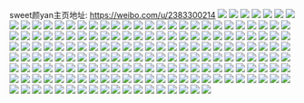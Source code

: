sweet颜yan主页地址: https://weibo.com/u/2383300214 
![](https://wx4.sinaimg.cn/mw2000/8e0e4676ly1h94t5mxuknj22c02c0x6q.jpg) 
![](https://wx4.sinaimg.cn/mw2000/8e0e4676ly1h94t5xe4l2j22c02c0kjm.jpg) 
![](https://wx4.sinaimg.cn/mw2000/8e0e4676ly1h94t5uhorej22c03404qs.jpg) 
![](https://wx4.sinaimg.cn/mw2000/8e0e4676ly1h94t60mlnoj22c02c0u0y.jpg) 
![](https://wx4.sinaimg.cn/mw2000/8e0e4676ly1h93dcu713ej22c0340hdw.jpg) 
![](https://wx4.sinaimg.cn/mw2000/8e0e4676gy1h90yb2gtryj20ku0v0tbx.jpg) 
![](https://wx4.sinaimg.cn/mw2000/8e0e4676gy1h90xusw7u5j20u00u043r.jpg) 
![](https://wx4.sinaimg.cn/mw2000/8e0e4676gy1h90elnl6ulj20sg2937um.jpg) 
![](https://wx4.sinaimg.cn/mw2000/8e0e4676gy1h8d6pak6m0j224836cb2c.jpg) 
![](https://wx4.sinaimg.cn/mw2000/8e0e4676ly1h868bfbnerj21o01o0qv5.jpg) 
![](https://wx4.sinaimg.cn/mw2000/8e0e4676ly1h867xdhqvgj21o01o0qv5.jpg) 
![](https://wx4.sinaimg.cn/mw2000/8e0e4676ly1h867xfwhv3j20vc0vctjs.jpg) 
![](https://wx4.sinaimg.cn/mw2000/8e0e4676gy1h81mmit304j22dc35sx6r.jpg) 
![](https://wx4.sinaimg.cn/mw2000/8e0e4676gy1h81mdiibfnj21em1o11di.jpg) 
![](https://wx4.sinaimg.cn/mw2000/8e0e4676ly1h7z5t8zo98j20vc0vck30.jpg) 
![](https://wx4.sinaimg.cn/mw2000/8e0e4676ly1h7z5t9vzrxj20vc0vc48q.jpg) 
![](https://wx4.sinaimg.cn/mw2000/8e0e4676gy1h7nlr8xlgrj22c03414qu.jpg) 
![](https://wx4.sinaimg.cn/mw2000/8e0e4676gy1h7nlpinu01j225e2v87wl.jpg) 
![](https://wx4.sinaimg.cn/mw2000/8e0e4676gy1h7nlpvf3xwj22c0341kjp.jpg) 
![](https://wx4.sinaimg.cn/mw2000/8e0e4676ly1h7e92flfbij22c0341qv5.jpg) 
![](https://wx4.sinaimg.cn/mw2000/8e0e4676ly1h7e92caa9mj22c0340u0x.jpg) 
![](https://wx4.sinaimg.cn/mw2000/8e0e4676ly1h78leb9ny3j229a29dkjo.jpg) 
![](https://wx4.sinaimg.cn/mw2000/8e0e4676ly1h77fzfq29yj22c0340e83.jpg) 
![](https://wx4.sinaimg.cn/mw2000/8e0e4676gy1h7681qtvkmj23402c0he0.jpg) 
![](https://wx4.sinaimg.cn/mw2000/8e0e4676gy1h7681wfctmj22c03407wn.jpg) 
![](https://wx4.sinaimg.cn/mw2000/8e0e4676gy1h76817xh5oj22c0340qva.jpg) 
![](https://wx4.sinaimg.cn/mw2000/8e0e4676gy1h7681fmsowj22c02c0kjs.jpg) 
![](https://wx4.sinaimg.cn/mw2000/8e0e4676gy1h6y717lin3j23402c1npg.jpg) 
![](https://wx4.sinaimg.cn/mw2000/8e0e4676gy1h6y71hqzqlj23402c1hdw.jpg) 
![](https://wx4.sinaimg.cn/mw2000/8e0e4676gy1h6y71m36nyj23402c1e84.jpg) 
![](https://wx4.sinaimg.cn/mw2000/8e0e4676gy1h6y71pufaaj23402c07wm.jpg) 
![](https://wx4.sinaimg.cn/mw2000/8e0e4676gy1h6x4xtodl7j22do369npf.jpg) 
![](https://wx4.sinaimg.cn/mw2000/8e0e4676gy1h6x4ygtwmlj22dr3674qp.jpg) 
![](https://wx4.sinaimg.cn/mw2000/8e0e4676gy1h6x503y3uej231529unpf.jpg) 
![](https://wx4.sinaimg.cn/mw2000/8e0e4676ly1h6x4s396gkj23402c0qv8.jpg) 
![](https://wx4.sinaimg.cn/mw2000/8e0e4676gy1h6x4zvviboj23402c0qv7.jpg) 
![](https://wx4.sinaimg.cn/mw2000/8e0e4676gy1h6x4zh8jkkj22dr367000.jpg) 
![](https://wx4.sinaimg.cn/mw2000/8e0e4676gy1h6x4zirkvej20wh170dhp.jpg) 
![](https://wx4.sinaimg.cn/mw2000/8e0e4676gy1h6x4zlkcdyj20wi16twto.jpg) 
![](https://wx4.sinaimg.cn/mw2000/8e0e4676gy1h6x4xca75oj20wi174wop.jpg) 
![](https://wx4.sinaimg.cn/mw2000/8e0e4676gy1h6x39o9o6jj23402c0kjl.jpg) 
![](https://wx4.sinaimg.cn/mw2000/8e0e4676gy1h6x39udobqj23402c0hdw.jpg) 
![](https://wx4.sinaimg.cn/mw2000/8e0e4676gy1h6x39xgsldj23402cpx62.jpg) 
![](https://wx4.sinaimg.cn/mw2000/8e0e4676gy1h6x39r3pqcj22c0341e83.jpg) 
![](https://wx4.sinaimg.cn/mw2000/8e0e4676gy1h6x39liipnj23402c0kjo.jpg) 
![](https://wx4.sinaimg.cn/mw2000/8e0e4676gy1h6x3a0p5xgj23402c0npg.jpg) 
![](https://wx4.sinaimg.cn/mw2000/8e0e4676gy1h6x3a6601kj23402c0e86.jpg) 
![](https://wx4.sinaimg.cn/mw2000/8e0e4676gy1h6x3a8qil8j22ys282x6s.jpg) 
![](https://wx4.sinaimg.cn/mw2000/8e0e4676gy1h6x3eiyo3lj23402c0e82.jpg) 
![](https://wx4.sinaimg.cn/mw2000/8e0e4676gy1h6x3el91yej22c0340qv6.jpg) 
![](https://wx4.sinaimg.cn/mw2000/8e0e4676gy1h6x3f8c2npj23402c0npg.jpg) 
![](https://wx4.sinaimg.cn/mw2000/8e0e4676gy1h6x3aam63yj23402c0b2b.jpg) 
![](https://wx4.sinaimg.cn/mw2000/8e0e4676gy1h6x3fzq4ulj22c0340b2b.jpg) 
![](https://wx4.sinaimg.cn/mw2000/8e0e4676ly1h6x3g5rw6bj23402c0b2c.jpg) 
![](https://wx4.sinaimg.cn/mw2000/8e0e4676ly1h6x3g2qswbj23402c07wk.jpg) 
![](https://wx4.sinaimg.cn/mw2000/8e0e4676ly1h6x3g8pv7gj23402c01l1.jpg) 
![](https://wx4.sinaimg.cn/mw2000/8e0e4676ly1h6x3ii81e9j23402c0qv8.jpg) 
![](https://wx4.sinaimg.cn/mw2000/8e0e4676ly1h6x3ifxth4j22wj26eqv7.jpg) 
![](https://wx4.sinaimg.cn/mw2000/8e0e4676gy1h6vonbixujj23402c0typ.jpg) 
![](https://wx4.sinaimg.cn/mw2000/8e0e4676gy1h6vontw2trj20w2179qfu.jpg) 
![](https://wx4.sinaimg.cn/mw2000/8e0e4676gy1h6vonqb03zj20x10x1azk.jpg) 
![](https://wx4.sinaimg.cn/mw2000/8e0e4676gy1h6vonadnmjj21o01o0npd.jpg) 
![](https://wx4.sinaimg.cn/mw2000/8e0e4676gy1h6vonmve7aj224836chdv.jpg) 
![](https://wx4.sinaimg.cn/mw2000/8e0e4676gy1h6vonsoui0j22c0340u0x.jpg) 
![](https://wx4.sinaimg.cn/mw2000/8e0e4676gy1h6uscal80hj23402c1kgx.jpg) 
![](https://wx4.sinaimg.cn/mw2000/8e0e4676gy1h6usckzv5ej23402c0nhb.jpg) 
![](https://wx4.sinaimg.cn/mw2000/8e0e4676gy1h6usbzotg8j23402c1npd.jpg) 
![](https://wx4.sinaimg.cn/mw2000/8e0e4676gy1h6us9vxd7lj23402c0u0x.jpg) 
![](https://wx4.sinaimg.cn/mw2000/8e0e4676gy1h6usasf8p4j22dq36cu0y.jpg) 
![](https://wx4.sinaimg.cn/mw2000/8e0e4676gy1h6ulqnu6jrj23402c1hdy.jpg) 
![](https://wx4.sinaimg.cn/mw2000/8e0e4676gy1h6ulr2zc6pj21qa2b24qr.jpg) 
![](https://wx4.sinaimg.cn/mw2000/8e0e4676gy1h6ujuquthhj23402c0hdv.jpg) 
![](https://wx4.sinaimg.cn/mw2000/8e0e4676gy1h6um44sx3sj23402c1b2d.jpg) 
![](https://wx4.sinaimg.cn/mw2000/8e0e4676gy1h6ujumbsw5j232b2ar4qt.jpg) 
![](https://wx4.sinaimg.cn/mw2000/8e0e4676gy1h6ujxo1pktj23402c0hdv.jpg) 
![](https://wx4.sinaimg.cn/mw2000/8e0e4676gy1h6um573xd6j22dr367nnc.jpg) 
![](https://wx4.sinaimg.cn/mw2000/8e0e4676gy1h6ujzbvdzsj22dr367x6s.jpg) 
![](https://wx4.sinaimg.cn/mw2000/8e0e4676gy1h6ujyi4xrwj22dr3677wi.jpg) 
![](https://wx4.sinaimg.cn/mw2000/8e0e4676gy1h6um5pt7j3j22dr367nph.jpg) 
![](https://wx4.sinaimg.cn/mw2000/8e0e4676gy1h6um60ghk0j22dr367u0z.jpg) 
![](https://wx4.sinaimg.cn/mw2000/8e0e4676gy1h6um69k41zj22c0340x6s.jpg) 
![](https://wx4.sinaimg.cn/mw2000/8e0e4676gy1h6um6frms3j22c0340npe.jpg) 
![](https://wx4.sinaimg.cn/mw2000/8e0e4676gy1h6um36cio0j21o01o0x00.jpg) 
![](https://wx4.sinaimg.cn/mw2000/8e0e4676gy1h6um6iu6w8j22c0340u0x.jpg) 
![](https://wx4.sinaimg.cn/mw2000/8e0e4676gy1h6um6na9ipj23402c07wk.jpg) 
![](https://wx4.sinaimg.cn/mw2000/8e0e4676gy1h6um6s3cohj23402c0b2c.jpg) 
![](https://wx4.sinaimg.cn/mw2000/8e0e4676gy1h6um6uq197j21o01o0npd.jpg) 
![](https://wx4.sinaimg.cn/mw2000/8e0e4676gy1h6tfctptwqj23402c0qv7.jpg) 
![](https://wx4.sinaimg.cn/mw2000/8e0e4676gy1h6tfbryr1vj22c03401ky.jpg) 
![](https://wx4.sinaimg.cn/mw2000/8e0e4676gy1h6tfcwvup7j22c0340b2c.jpg) 
![](https://wx4.sinaimg.cn/mw2000/8e0e4676gy1h6tfcf4sb2j23402c07op.jpg) 
![](https://wx4.sinaimg.cn/mw2000/8e0e4676gy1h6tfc18u1hj22c0340e84.jpg) 
![](https://wx4.sinaimg.cn/mw2000/8e0e4676gy1h6tfbjvwsxj20wi0wiquq.jpg) 
![](https://wx4.sinaimg.cn/mw2000/8e0e4676gy1h6t7pf89r9j22812yrb2c.jpg) 
![](https://wx4.sinaimg.cn/mw2000/8e0e4676gy1h6t7pjf2pmj22c0340b29.jpg) 
![](https://wx4.sinaimg.cn/mw2000/8e0e4676gy1h6t7pbuuztj23402fd1l1.jpg) 
![](https://wx4.sinaimg.cn/mw2000/8e0e4676gy1h6t7uu9tlbj236c2dmqv6.jpg) 
![](https://wx4.sinaimg.cn/mw2000/8e0e4676gy1h6t7q1js6rj22dr3677wk.jpg) 
![](https://wx4.sinaimg.cn/mw2000/8e0e4676gy1h6t7ukq13rj20zk1be166.jpg) 
![](https://wx4.sinaimg.cn/mw2000/8e0e4676gy1h6t7qoqczmj22dr367qv8.jpg) 
![](https://wx4.sinaimg.cn/mw2000/8e0e4676gy1h6t7qdar5qj22do369b2c.jpg) 
![](https://wx4.sinaimg.cn/mw2000/8e0e4676gy1h6t7q2xncbj20wi177nck.jpg) 
![](https://wx4.sinaimg.cn/mw2000/8e0e4676gy1h6t7v9zafpj20wg16tkdb.jpg) 
![](https://wx4.sinaimg.cn/mw2000/8e0e4676gy1h6t7van4a7j20wi16zwoa.jpg) 
![](https://wx4.sinaimg.cn/mw2000/8e0e4676gy1h6t7z5lhaoj20w9172te9.jpg) 
![](https://wx4.sinaimg.cn/mw2000/8e0e4676gy1h6t7z2yussj20wi16znkj.jpg) 
![](https://wx4.sinaimg.cn/mw2000/8e0e4676gy1h6t7vcfp3vj20wi16sgs6.jpg) 
![](https://wx4.sinaimg.cn/mw2000/8e0e4676gy1h6t7vhyxejj20wi16t13u.jpg) 
![](https://wx4.sinaimg.cn/mw2000/8e0e4676ly1h6r6xks3u7j21o01o0npd.jpg) 
![](https://wx4.sinaimg.cn/mw2000/8e0e4676gy1h6mwhxh1zpj23402c0npf.jpg) 
![](https://wx4.sinaimg.cn/mw2000/8e0e4676gy1h6mwiegjuqj22802you11.jpg) 
![](https://wx4.sinaimg.cn/mw2000/8e0e4676gy1h6mwip7cbwj23402c0qv7.jpg) 
![](https://wx4.sinaimg.cn/mw2000/8e0e4676gy1h6mwisksv2j23402c07wj.jpg) 
![](https://wx4.sinaimg.cn/mw2000/8e0e4676gy1h6mqx5sjg5j21qa2b2kjm.jpg) 
![](https://wx4.sinaimg.cn/mw2000/8e0e4676gy1h6mqx3gqr2j22by2c0u0y.jpg) 
![](https://wx4.sinaimg.cn/mw2000/8e0e4676gy1h6mqx8sb0yj23402c0e0c.jpg) 
![](https://wx4.sinaimg.cn/mw2000/8e0e4676gy1h6lltjbgtgj23402c0e82.jpg) 
![](https://wx4.sinaimg.cn/mw2000/8e0e4676gy1h6lj24eis4j20we0wewfl.jpg) 
![](https://wx4.sinaimg.cn/mw2000/8e0e4676gy1h6lj27ism1j22c033y7lf.jpg) 
![](https://wx4.sinaimg.cn/mw2000/8e0e4676gy1h6i0mg01wgj22802yonph.jpg) 
![](https://wx4.sinaimg.cn/mw2000/8e0e4676gy1h6i0mkg173j236c36cnpf.jpg) 
![](https://wx4.sinaimg.cn/mw2000/8e0e4676gy1h635nk81h4j20wi0we0sy.jpg) 
![](https://wx4.sinaimg.cn/mw2000/8e0e4676gy1h5v2ndk3ylj23402c1npf.jpg) 
![](https://wx4.sinaimg.cn/mw2000/8e0e4676gy1h5qfcdw870j222o34016n.jpg) 
![](https://wx4.sinaimg.cn/mw2000/8e0e4676gy1h59zdeas51j21o01o0qv5.jpg) 
![](https://wx4.sinaimg.cn/mw2000/8e0e4676gy1h4ri2qvcm5j234033vu0y.jpg) 
![](https://wx4.sinaimg.cn/mw2000/8e0e4676gy1h4ne5rr2owj21o02801ky.jpg) 
![](https://wx4.sinaimg.cn/mw2000/8e0e4676gy1h49ijw19lzj22yb1ns7wj.jpg) 
![](https://wx4.sinaimg.cn/mw2000/8e0e4676gy1h42dk079h3j22c03401kz.jpg) 
![](https://wx4.sinaimg.cn/mw2000/8e0e4676gy1h4238yj1ibj22802you10.jpg) 
![](https://wx4.sinaimg.cn/mw2000/8e0e4676gy1h4238ui67pj21xw2l6kjn.jpg) 
![](https://wx4.sinaimg.cn/mw2000/8e0e4676gy1h3ztp0h06tj234022ou0x.jpg) 
![](https://wx4.sinaimg.cn/mw2000/8e0e4676gy1h3zsdkonupj233d2454qr.jpg) 
![](https://wx4.sinaimg.cn/mw2000/8e0e4676gy1h3ztmdsepcj22c0340b2a.jpg) 
![](https://wx4.sinaimg.cn/mw2000/8e0e4676gy1h3ztm7npkvj22c0340x6p.jpg) 
![](https://wx4.sinaimg.cn/mw2000/8e0e4676gy1h3ztp2f6fhj234022ohdt.jpg) 
![](https://wx4.sinaimg.cn/mw2000/8e0e4676gy1h3zsd1q1o7j22c03404qq.jpg) 
![](https://wx4.sinaimg.cn/mw2000/8e0e4676gy1h3ztoyxhl3j222o340npd.jpg) 
![](https://wx4.sinaimg.cn/mw2000/8e0e4676gy1h3ztqgi9xrj22c0340e81.jpg) 
![](https://wx4.sinaimg.cn/mw2000/8e0e4676gy1h3ztp2uqfij20il0sgjvc.jpg) 
![](https://wx4.sinaimg.cn/mw2000/8e0e4676gy1h3ztm63ybpj22c0340u0x.jpg) 
![](https://wx4.sinaimg.cn/mw2000/8e0e4676gy1h3ztojr06bj22c0340x6p.jpg) 
![](https://wx4.sinaimg.cn/mw2000/8e0e4676gy1h3ztqim832j22c0340b2a.jpg) 
![](https://wx4.sinaimg.cn/mw2000/8e0e4676gy1h3xjy3f9baj22802yo1l1.jpg) 
![](https://wx4.sinaimg.cn/mw2000/8e0e4676gy1h3xjya270yj21hc0u01kx.jpg) 
![](https://wx4.sinaimg.cn/mw2000/8e0e4676gy1h3xjyc0eo3j21o01o0e82.jpg) 
![](https://wx4.sinaimg.cn/mw2000/8e0e4676gy1h3xjy8x8pmj21o01o0x6p.jpg) 
![](https://wx4.sinaimg.cn/mw2000/8e0e4676gy1h3xjxzzn5kj23402c0b2c.jpg) 
![](https://wx4.sinaimg.cn/mw2000/8e0e4676gy1h3xjy6kl03j21o01o0u0x.jpg) 
![](https://wx4.sinaimg.cn/mw2000/8e0e4676gy1h3wf6uqrj7j22802yo1l1.jpg) 
![](https://wx4.sinaimg.cn/mw2000/8e0e4676gy1h3webu7sm1j22c03401ky.jpg) 
![](https://wx4.sinaimg.cn/mw2000/8e0e4676gy1h3webzhu0hj23402c0qv6.jpg) 
![](https://wx4.sinaimg.cn/mw2000/8e0e4676gy1h3wec1tjttj22662w6u0x.jpg) 
![](https://wx4.sinaimg.cn/mw2000/8e0e4676gy1h3usmd6x56j20wi1ycwrx.jpg) 
![](https://wx4.sinaimg.cn/mw2000/8e0e4676gy1h3twqzmwxlj22802yo4qq.jpg) 
![](https://wx4.sinaimg.cn/mw2000/8e0e4676gy1h3tswatukej22802yo4qs.jpg) 
![](https://wx4.sinaimg.cn/mw2000/8e0e4676gy1h3tswo72n4j21w02iob2b.jpg) 
![](https://wx4.sinaimg.cn/mw2000/8e0e4676gy1h3tswjfrkuj226s2yonpe.jpg) 
![](https://wx4.sinaimg.cn/mw2000/8e0e4676gy1h3tswhi7o5j20vc0vcn5n.jpg) 
![](https://wx4.sinaimg.cn/mw2000/8e0e4676gy1h3tswek3dcj21w02io1kz.jpg) 
![](https://wx4.sinaimg.cn/mw2000/8e0e4676gy1h3tswgmmd4j21w02iohdv.jpg) 
![](https://wx4.sinaimg.cn/mw2000/8e0e4676gy1h3tswcqwuqj21w02io4qr.jpg) 
![](https://wx4.sinaimg.cn/mw2000/8e0e4676gy1h3tswlkgt6j22802yo1l0.jpg) 
![](https://wx4.sinaimg.cn/mw2000/8e0e4676gy1h3tsw8gcewj21w02io7wj.jpg) 
![](https://wx4.sinaimg.cn/mw2000/8e0e4676gy1h3tt15lkutj22c03401l0.jpg) 
![](https://wx4.sinaimg.cn/mw2000/8e0e4676ly1h3piv4zrs9j22bk340u0z.jpg) 
![](https://wx4.sinaimg.cn/mw2000/8e0e4676gy1h3o9k76rt8j20wh0i87pn.jpg) 
![](https://wx4.sinaimg.cn/mw2000/8e0e4676gy1h3o9k66n4fj20wi0i1n3y.jpg) 
![](https://wx4.sinaimg.cn/mw2000/8e0e4676gy1h3o9k7ui6zj20wh0i1jut.jpg) 
![](https://wx4.sinaimg.cn/mw2000/8e0e4676gy1h3o9k8hpo8j20vy0i3gsy.jpg) 
![](https://wx4.sinaimg.cn/mw2000/8e0e4676gy1h3o9kbush1j23402c0hdw.jpg) 
![](https://wx4.sinaimg.cn/mw2000/8e0e4676gy1h3o9k9zyluj22c03401kz.jpg) 
![](https://wx4.sinaimg.cn/mw2000/8e0e4676gy1h3o9ugv5ksj23402c0u0y.jpg) 
![](https://wx4.sinaimg.cn/mw2000/8e0e4676gy1h3o9kx3emxj22c03407wi.jpg) 
![](https://wx4.sinaimg.cn/mw2000/8e0e4676gy1h3oa6mfxr5j23402c0e82.jpg) 
